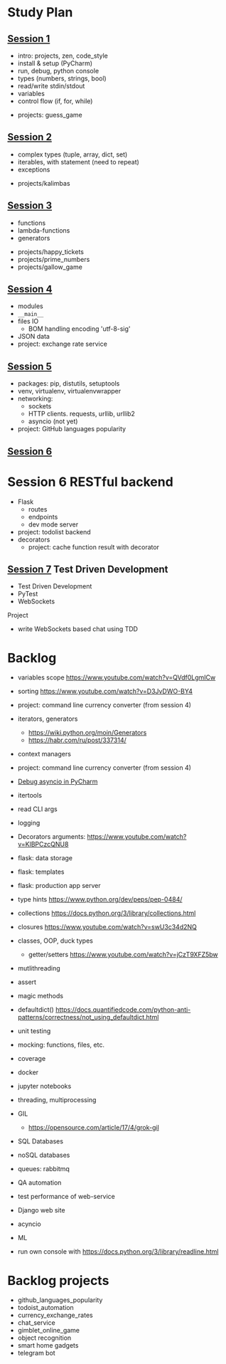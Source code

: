 # Study Plan

## [Session 1](sessions/1/)
- intro: projects, zen, code_style
- install & setup (PyCharm)
- run, debug, python console
- types (numbers, strings, bool)
- read/write stdin/stdout
- variables
- control flow (if, for, while)
+ projects: guess_game

## [Session 2](sessions/2/)
- complex types (tuple, array, dict, set)
- iterables, with statement (need to repeat)
- exceptions
+ projects/kalimbas

## [Session 3](sessions/3/)
- functions
- lambda-functions 
- generators 
+ projects/happy_tickets
+ projects/prime_numbers
+ projects/gallow_game

## [Session 4](sessions/4/)
- modules
- `__main__`
- files IO
  - BOM handling encoding 'utf-8-sig'
- JSON data
- project:  exchange rate service

## [Session 5](sessions/5/)
- packages: pip, distutils, setuptools
- venv, virtualenv, virtualenvwrapper 
- networking: 
  - sockets
  - HTTP clients. requests, urllib, urllib2
  - asyncio (not yet)
- project: GitHub languages popularity

## [Session 6](sessions/6/)
# Session 6 RESTful backend
- Flask
  - routes
  - endpoints
  - dev mode server
- project: todolist backend 
- decorators
  - project: cache function result with decorator

## [Session 7](sessions/7/) Test Driven Development
- Test Driven Development
- PyTest
- WebSockets

Project
- write WebSockets based chat using TDD

# Backlog

- variables scope https://www.youtube.com/watch?v=QVdf0LgmICw 
- sorting https://www.youtube.com/watch?v=D3JvDWO-BY4
- project: command line currency converter (from session 4)  

- iterators, generators 
  - https://wiki.python.org/moin/Generators
  - https://habr.com/ru/post/337314/
- context managers 
- project: command line currency converter (from session 4)  

- [Debug asyncio in PyCharm](https://youtu.be/9x9xIR9tFlc)
- itertools
- read CLI args
- logging

- Decorators arguments: https://www.youtube.com/watch?v=KlBPCzcQNU8
- flask: data storage
- flask: templates
- flask: production app server
- type hints https://www.python.org/dev/peps/pep-0484/

- collections https://docs.python.org/3/library/collections.html
- closures https://www.youtube.com/watch?v=swU3c34d2NQ
- classes, OOP, duck types
  - getter/setters https://www.youtube.com/watch?v=jCzT9XFZ5bw 
- mutlithreading
- assert
- magic methods
- defaultdict() https://docs.quantifiedcode.com/python-anti-patterns/correctness/not_using_defaultdict.html
- unit testing
- mocking: functions, files, etc.
- coverage
- docker
- jupyter notebooks
- threading, multiprocessing
- GIL 
  - https://opensource.com/article/17/4/grok-gil


- SQL Databases
- noSQL databases
- queues: rabbitmq

- QA automation
- test performance of web-service
- Django web site

- acyncio
- ML

- run own console with https://docs.python.org/3/library/readline.html

# Backlog projects
+ github_languages_popularity
+ todoist_automation
+ currency_exchange_rates
+ chat_service
+ gimblet_online_game
+ object recognition
+ smart home gadgets
+ telegram bot
